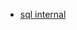 - [sql internal](https://docs.microsoft.com/en-us/sql/relational-databases/sql-server-guides?view=sql-server-ver15)
